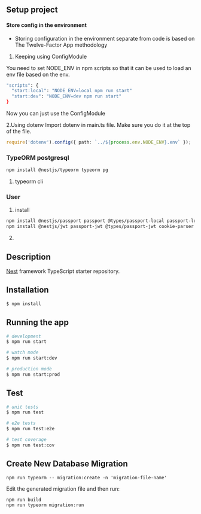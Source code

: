 ## Setup project
#### Store config in the environment
- Storing configuration in the environment separate from code is based on The Twelve-Factor App methodology
1. Keeping using ConfigModule

You need to set NODE_ENV in npm scripts so that it can be used to load an env file based on the env.
```bash
"scripts": {
  "start:local": "NODE_ENV=local npm run start"
  "start:dev": "NODE_ENV=dev npm run start"
}
```
Now you can just use the ConfigModule

2.Using dotenv
Import dotenv in main.ts file. Make sure you do it at the top of the file.
```ts
require('dotenv').config({ path: `../${process.env.NODE_ENV}.env` });
```
### TypeORM postgresql
```bash
npm install @nestjs/typeorm typeorm pg
```
1. typeorm cli

### User
1. install
```bash
npm install @nestjs/passport passport @types/passport-local passport-local @types/express
npm install @nestjs/jwt passport-jwt @types/passport-jwt cookie-parser @types/cookie-parser
```
2. 
## Description

[Nest](https://github.com/nestjs/nest) framework TypeScript starter repository.

## Installation

```bash
$ npm install
```

## Running the app

```bash
# development
$ npm run start

# watch mode
$ npm run start:dev

# production mode
$ npm run start:prod
```

## Test

```bash
# unit tests
$ npm run test

# e2e tests
$ npm run test:e2e

# test coverage
$ npm run test:cov
```

## Create New Database Migration

```
npm run typeorm -- migration:create -n 'migration-file-name'
```

Edit the generated migration file and then run:

```
npm run build
npm run typeorm migration:run
```
